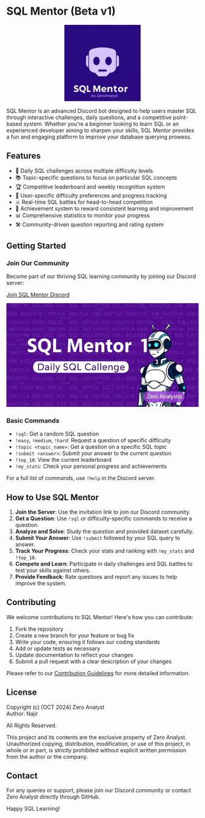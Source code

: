 # SQL Mentor (Beta v1)

<div align="center">
  <img src=https://github.com/najirh/sql-mentor-bot/blob/main/sql_mentor_icon1.jpg alt="SQL Mentor Logo" width="200"/>
</div>

SQL Mentor is an advanced Discord bot designed to help users master SQL through interactive challenges, daily questions, and a competitive point-based system. Whether you're a beginner looking to learn SQL or an experienced developer aiming to sharpen your skills, SQL Mentor provides a fun and engaging platform to improve your database querying prowess.

## Features

- 🎯 Daily SQL challenges across multiple difficulty levels
- 📚 Topic-specific questions to focus on particular SQL concepts
- 🏆 Competitive leaderboard and weekly recognition system
- 🔄 User-specific difficulty preferences and progress tracking
- ⚔️ Real-time SQL battles for head-to-head competition
- 🌟 Achievement system to reward consistent learning and improvement
- 📊 Comprehensive statistics to monitor your progress
- 🛠️ Community-driven question reporting and rating system

## Getting Started

### Join Our Community

Become part of our thriving SQL learning community by joining our Discord server:

[Join SQL Mentor Discord](https://discord.gg/36h5f2Z5PK)

<div align="center">
  <img src=https://github.com/najirh/sql-mentor-bot/blob/main/sql_mentor_banner.jpg alt="SQL Mentor Community" width="600"/>
</div>

### Basic Commands

- `!sql`: Get a random SQL question
- `!easy`, `!medium`, `!hard`: Request a question of specific difficulty
- `!topic <topic_name>`: Get a question on a specific SQL topic
- `!submit <answer>`: Submit your answer to the current question
- `!top_10`: View the current leaderboard
- `!my_stats`: Check your personal progress and achievements

For a full list of commands, use `!help` in the Discord server.

## How to Use SQL Mentor

1. **Join the Server**: Use the invitation link to join our Discord community.
2. **Get a Question**: Use `!sql` or difficulty-specific commands to receive a question.
3. **Analyze and Solve**: Study the question and provided dataset carefully.
4. **Submit Your Answer**: Use `!submit` followed by your SQL query to answer.
5. **Track Your Progress**: Check your stats and ranking with `!my_stats` and `!top_10`.
6. **Compete and Learn**: Participate in daily challenges and SQL battles to test your skills against others.
7. **Provide Feedback**: Rate questions and report any issues to help improve the system.

## Contributing

We welcome contributions to SQL Mentor! Here's how you can contribute:

1. Fork the repository
2. Create a new branch for your feature or bug fix
3. Write your code, ensuring it follows our coding standards
4. Add or update tests as necessary
5. Update documentation to reflect your changes
6. Submit a pull request with a clear description of your changes

Please refer to our [Contribution Guidelines](link-to-contribution-guidelines) for more detailed information.

## License

Copyright (c) [OCT 2024] Zero Analyst  
Author: Najir  

All Rights Reserved.  

This project and its contents are the exclusive property of Zero Analyst.  
Unauthorized copying, distribution, modification, or use of this project, in whole or in part, is strictly prohibited without explicit written permission from the author or the company.  


## Contact

For any queries or support, please join our Discord community or contact Zero Analyst directly through GitHub.

Happy SQL Learning!
